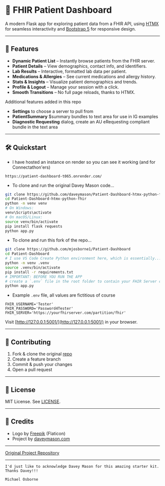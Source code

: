 # 🏥 FHIR Patient Dashboard

A modern Flask app for exploring patient data from a FHIR API, using [HTMX](https://htmx.org/) for seamless interactivity and [Bootstrap 5](https://getbootstrap.com/) for responsive design.

---

## 🚀 Features

- **Dynamic Patient List** – Instantly browse patients from the FHIR server.
- **Patient Details** – View demographics, contact info, and identifiers.
- **Lab Results** – Interactive, formatted lab data per patient.
- **Medications & Allergies** – See current medications and allergy history.
- **Stats & Insights** – Visualize patient demographics and trends.
- **Profile & Logout** – Manage your session with a click.
- **Smooth Transitions** – No full page reloads, thanks to HTMX.

Additional features added in this repo
- **Settings** to choose a server to pull from
- **PatientSummary** $summary bundles to text area for use in IG examples
- **Diagnostic Requesting** dialog, create an AU eRequesting compliant bundle in the text area
---

## 🛠️ Quickstart

- I have hosted an instance on render so you can see it working (and for Connectathon'ers)

```
https://patient-dashboard-t065.onrender.com/
```

- To clone and run the original Davey Mason code...
```bash
git clone https://github.com/daveymason/Patient-Dashboard-htmx-python-fhir.git
cd Patient-Dashboard-htmx-python-fhir
python -m venv venv
# On Windows:
venv\Scripts\activate
# On macOS/Linux:
source venv/bin/activate
pip install flask requests
python app.py
```
- To clone and run this fork of the repo...
```bash
git clone https://github.com/mjosborne1/Patient-Dashboard
cd Patient-Dashboard
# I use VS Code Create Python environment here, which is essentially...
python -m venv .venv
source .venv/bin/activate
pip install -r requirements.txt
# IMPORTANT: BEFORE YOU RUN THE APP
# create a `.env` file in the root folder to contain your FHIR Server credentials (Basic Auth only). See below for an example. 
python app.py
```

- Example `.env` file, all values are fictitious of course
```
FHIR_USERNAME='Tester'
FHIR_PASSWORD='Password4Tester'
FHIR_SERVER='https://yourfhirserver.com/partition/fhir'
```

Visit [http://127.0.0.1:5001/](http://127.0.0.1:5001/) in your browser.

---

## 🤝 Contributing

1. Fork & clone the original [repo](https://github.com/daveymason/Patient-Dashboard-htmx-python-fhir.git)
2. Create a feature branch
3. Commit & push your changes
4. Open a pull request

---

## 📄 License

MIT License. See [LICENSE](LICENSE).

---

## 🙏 Credits

- Logo by [Freepik](https://www.freepik.com/icon/computer_8811410#fromView=search&page=1&position=5&uuid=7f2f0cf5-731f-4ab9-9ab6-1ec888c8328b) (Flaticon)
- Project by [daveymason.com](https://daveymason.com)

---

[Original Project Repository](https://github.com/daveymason/Patient-Dashboard-htmx-python-fhir)


---
    I'd just like to acknowledge Davey Mason for this amazing starter kit. Thanks Davey!!!

    Michael Osborne
